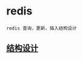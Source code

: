 # redis
    redis 查询，更新，插入结构设计
## [结构设计](https://blog.csdn.net/w13528476101/article/details/70146064)
       